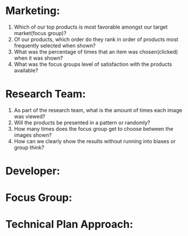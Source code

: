 # Marketing:
1. Which of our top products is most favorable amongst our target market(focus group)?
2. Of our products, which order do they rank in order of products most frequently selected when shown?
3. What was the percentage of times that an item was chosen(clicked) when it was shown?
4. What was the focus groups level of satisfaction with the products available?

# Research Team:
1. As part of the research team, what is the amount of times each image was viewed?
2. Will the products be presented in a pattern or randomly?
3. How many times does the focus group get to choose between the images shown?
4. How can we clearly show the results without running into biases or group think?

# Developer:


# Focus Group:


# Technical Plan Approach:
